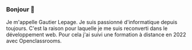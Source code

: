 ### Bonjour 👋
Je m'appelle Gautier Lepage. Je suis passionné d'informatique depuis toujours. C'est la raison pour laquelle je me suis reconverti dans le développement web. Pour cela j'ai suivi une formation à distance en 2022 avec Openclassrooms.
<!--
**Gautier50/Gautier50** is a ✨ _special_ ✨ repository because its `README.md` (this file) appears on your GitHub profile.


[![trophy](https://github-profile-trophy.vercel.app/Gautier50ryo-ma)](https://github.com/ryo-ma/github-profile-trophy)
[![trophy](https://github-profile-trophy.vercel.app/?username=ryo-ma&theme=onedark)](https://github.com/ryo-ma/github-profile-trophy)
Here are some ideas to get you started:

- 🔭 I’m currently working on ...
- 🌱 I’m currently learning ...
- 👯 I’m looking to collaborate on ...
- 🤔 I’m looking for help with ...
- 💬 Ask me about ...
- 📫 How to reach me: ...
- 😄 Pronouns: ...
- ⚡ Fun fact: ...
-->

